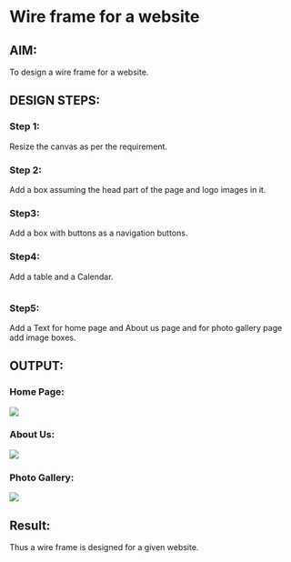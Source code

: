 # Wire frame for a website

## AIM:
To design a wire frame for a website.

## DESIGN STEPS:

### Step 1:
Resize the canvas as per the requirement.

### Step 2:
Add a box assuming the head part of the page and logo images in it.

### Step3:
Add a box with buttons as a navigation buttons.

### Step4:
Add a table and a Calendar.
~~~~
~~~~
### Step5:
Add a Text for home page and About us page and for photo gallery page add image boxes.
## OUTPUT:
### Home Page:
![](home.png)
### About Us:
![](AboutUs.png)
### Photo Gallery:
![](Gallery.png)


## Result:
Thus a wire frame is designed for a given website.
